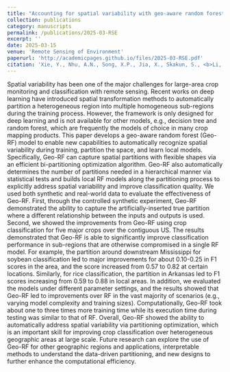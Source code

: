 ```yaml
---
title: "Accounting for spatial variability with geo-aware random forest: A case study for US major crop mapping"
collection: publications
category: manuscripts
permalink: /publications/2025-03-RSE
excerpt: ''
date: 2025-03-15
venue: 'Remote Sensing of Environment'
paperurl: 'http://academicpages.github.io/files/2025-03-RSE.pdf'
citation: 'Xie, Y., Nhu, A.N., Song, X.P., Jia, X., Skakun, S., <b>Li, H.</b> and Wang, Z., 2025. Accounting for spatial variability with geo-aware random forest: A case study for US major crop mapping. <i>Remote Sensing of Environment</i>, 319, p.114585.'
---
```


Spatial variability has been one of the major challenges for large-area crop monitoring and classification with remote sensing. Recent works on deep learning have introduced spatial transformation methods to automatically partition a heterogeneous region into multiple homogeneous sub-regions during the training process. However, the framework is only designed for deep learning and is not available for other models, e.g., decision tree and random forest, which are frequently the models of choice in many crop mapping products. This paper develops a geo-aware random forest (Geo-RF) model to enable new capabilities to automatically recognize spatial variability during training, partition the space, and learn local models. Specifically, Geo-RF can capture spatial partitions with flexible shapes via an efficient bi-partitioning optimization algorithm. Geo-RF also automatically determines the number of partitions needed in a hierarchical manner via statistical tests and builds local RF models along the partitioning process to explicitly address spatial variability and improve classification quality. We used both synthetic and real-world data to evaluate the effectiveness of Geo-RF. First, through the controlled synthetic experiment, Geo-RF demonstrated the ability to capture the artificially-inserted true partition where a different relationship between the inputs and outputs is used. Second, we showed the improvements from Geo-RF using crop classification for five major crops over the contiguous US. The results demonstrated that Geo-RF is able to significantly improve classification performance in sub-regions that are otherwise compromised in a single RF model. For example, the partition around downstream Mississippi for soybean classification led to major improvements for about 0.10-0.25 in F1 scores in the area, and the score increased from 0.57 to 0.82 at certain locations. Similarly, for rice classification, the partition in Arkansas led to F1 scores increasing from 0.59 to 0.88 in local areas. In addition, we evaluated the models under different parameter settings, and the results showed that Geo-RF led to improvements over RF in the vast majority of scenarios (e.g., varying model complexity and training sizes). Computationally, Geo-RF took about one to three times more training time while its execution time during testing was similar to that of RF. Overall, Geo-RF showed the ability to automatically address spatial variability via partitioning optimization, which is an important skill for improving crop classification over heterogeneous geographic areas at large scale. Future research can explore the use of Geo-RF for other geographic regions and applications, interpretable methods to understand the data-driven partitioning, and new designs to further enhance the computational efficiency.
